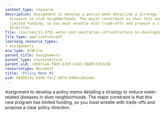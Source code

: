```yaml
---
content_type: resource
description: Assignment to develop a policy memo detailing a strategy to reduce water-related
  diseases in slum neighborhoods. The major constraint is that this new program has
  limited funding, so you must wrestle with trade-offs and propose a clear policy
  direction.
file: /courses/11-479j-water-and-sanitation-infrastructure-in-developing-countries-spring-2007/b6385c91bd4bfec2a87e9466cc8e2e6c_memo1.pdf
file_type: application/pdf
learning_resource_types:
- Assignments
ocw_type: OCWFile
parent_title: Assignments
parent_type: CourseSection
parent_uid: c4587ca4-f0d3-b7df-e143-068923251e36
resourcetype: Document
title: 'Policy Memo #1'
uid: b6385c91-bd4b-fec2-a87e-9466cc8e2e6c
---
```

Assignment to develop a policy memo detailing a strategy to reduce water-related diseases in slum neighborhoods. The major constraint is that this new program has limited funding, so you must wrestle with trade-offs and propose a clear policy direction.

